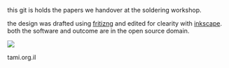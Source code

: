 this git is holds the papers we handover at the soldering workshop.

the design was drafted using [fritizng](http://fritzing.org) and edited for clearity with [inkscape](http://inkscape.org). both the software and outcome are in the open source domain.

![](http://i.imgur.com/2TOVVbz.jpg)

tami.org.il
